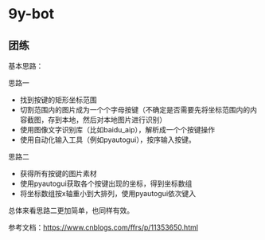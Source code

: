 # 9y-bot

## 团练

基本思路：

思路一
- 找到按键的矩形坐标范围
- 切割范围内的图片成为一个个字母按键（不确定是否需要先将坐标范围内的内容截图，存到本地，然后对本地图片进行识别）
- 使用图像文字识别库（比如baidu_aip），解析成一个个按键操作
- 使用自动化输入工具（例如pyautogui），按序输入按键。

思路二
- 获得所有按键的图片素材
- 使用pyautogui获取各个按键出现的坐标，得到坐标数组
- 将坐标数组按x轴重小到大排列，使用pyautogui依次键入

总体来看思路二更加简单，也同样有效。

参考文档：https://www.cnblogs.com/ffrs/p/11353650.html